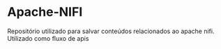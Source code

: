 # Apache-NIFI
Repositório utilizado para salvar conteúdos relacionados ao apache nifi. Utilizado como fluxo de apis
